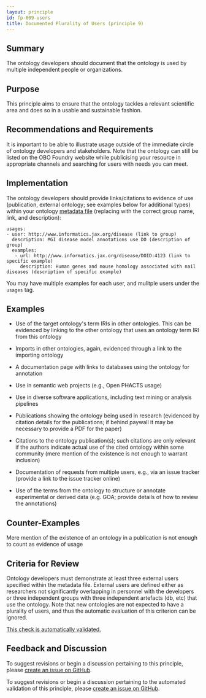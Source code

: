 ```yaml
---
layout: principle
id: fp-009-users
title: Documented Plurality of Users (principle 9)
---
```


## Summary

The ontology developers should document that the ontology is used by
multiple independent people or organizations.

## Purpose

This principle aims to ensure that the ontology tackles a relevant
scientific area and does so in a usable and sustainable fashion.

## Recommendations and Requirements

It is important to be able to illustrate usage outside of the immediate circle of ontology developers and stakeholders. Note that the ontology can still be listed on
the OBO Foundry website while publicising your resource in appropriate channels and searching for users with needs you can meet.

## Implementation

The ontology developers should provide links/citations to evidence of
use (publication, external ontology; see examples below for additional types) within your ontology [metadata file](https://github.com/OBOFoundry/OBOFoundry.github.io/tree/master/ontology) (replacing with the correct group name, link, and description):

```
usages:
- user: http://www.informatics.jax.org/disease (link to group)
  description: MGI disease model annotations use DO (description of group)
  examples:
   - url: http://www.informatics.jax.org/disease/DOID:4123 (link to specific example)
     description: Human genes and mouse homology associated with nail diseases (description of specific example)
```

You may have multiple examples for each user, and mulitple users under the `usages` tag.

## Examples

- Use of the target ontology's term IRIs in other ontologies. This can
  be evidenced by linking to the other ontology that uses an ontology
  term IRI from this ontology

- Imports in other ontologies, again, evidenced through a link to the
  importing ontology

- A documentation page with links to databases using the ontology for
  annotation

- Use in semantic web projects (e.g., Open PHACTS usage)

- Use in diverse software applications, including text mining or
  analysis pipelines

- Publications showing the ontology being used in research (evidenced
  by citation details for the publications; if behind paywall it may
  be necessary to provide a PDF for the paper)

- Citations to the ontology publication(s); such citations are only
  relevant if the authors indicate actual use of the cited ontology
  within some community (mere mention of the existence is not enough
  to warrant inclusion)

- Documentation of requests from multiple users, e.g., via an issue
  tracker (provide a link to the issue tracker online)

- Use of the terms from the ontology to structure or annotate
  experimental or derived data (e.g. GOA; provide details of how to
  review the annotations)

## Counter-Examples

Mere mention of the existence of an ontology in a publication is not
enough to count as evidence of usage

## Criteria for Review

Ontology developers must demonstrate at least three external users specified within the metadata file. External users are defined either as researchers not
significantly overlapping in personnel with the developers or three independent groups with three independent artefacts (db, etc) that use
the ontology. Note that new ontologies are not expected to have a plurality of users, and thus the automatic evaluation of this criterion can be ignored.

[This check is automatically validated.](checks/fp_009)

## Feedback and Discussion

To suggest revisions or begin a discussion pertaining to this principle, please [create an issue on GitHub](https://github.com/OBOFoundry/OBOFoundry.github.io/issues/new?labels=attn%3A+Editorial+WG,principles&title=Principle+%239+%22Users%22+%3CENTER+ISSUE+TITLE%3E).

To suggest revisions or begin a discussion pertaining to the automated validation of this principle, please [create an issue on GitHub](https://github.com/OBOFoundry/OBOFoundry.github.io/issues/new?labels=attn%3A+Technical+WG,automated+validation+of+principles&title=Principle+%239+%22Users%22+-+automated+validation+%3CENTER+ISSUE+TITLE%3E).
